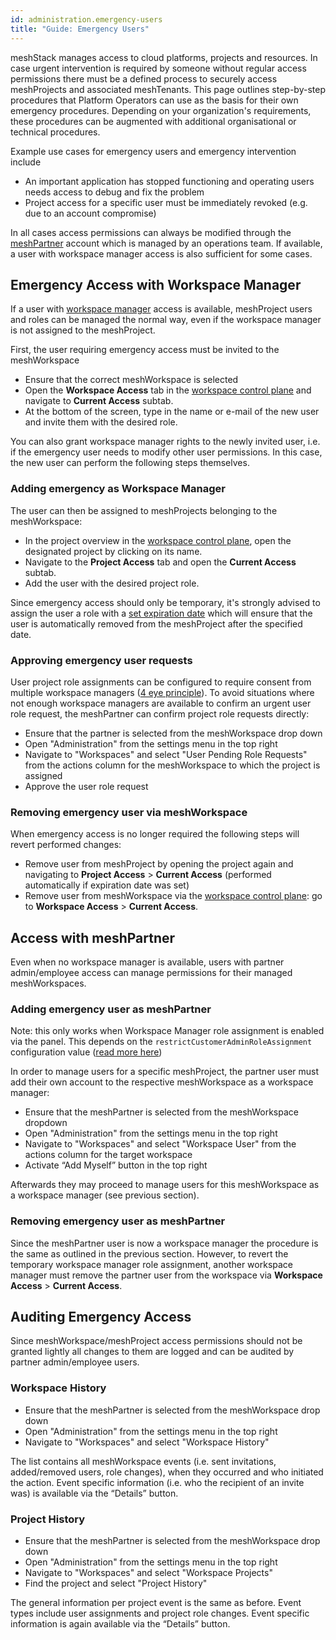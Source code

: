 ```yaml
---
id: administration.emergency-users
title: "Guide: Emergency Users"
---
```


meshStack manages access to cloud platforms, projects and resources. In case urgent intervention is required by someone without regular access permissions there must be a defined process to securely access meshProjects and associated meshTenants. This page outlines step-by-step procedures that Platform Operators can use as the basis for their own emergency procedures. Depending on your organization's requirements, these procedures can be augmented with additional organisational or technical procedures.

Example use cases for emergency users and emergency intervention include

- An important application has stopped functioning and operating users needs access to debug and fix the problem
- Project access for a specific user must be immediately revoked (e.g. due to an account compromise)

In all cases access permissions can always be modified through the [meshPartner](administration.index.md) account which is managed by an operations team. If available, a user with workspace manager access is also sufficient for some cases.

## Emergency Access with Workspace Manager

If a user with [workspace manager](meshcloud.workspace.md) access is available, meshProject users and roles can be managed the normal way, even if the workspace manager is not assigned to the meshProject.

First, the user requiring emergency access must be invited to the meshWorkspace

- Ensure that the correct meshWorkspace is selected
- Open the **Workspace Access** tab in the [workspace control plane](./meshcloud.workspace.md#managing-your-meshworkspace) and navigate to **Current Access** subtab.
- At the bottom of the screen, type in the name or e-mail of the new user and invite them with the desired role.

You can also grant workspace manager rights to the newly invited user, i.e. if the emergency user needs to modify other user permissions. In this case, the new user can perform the following steps themselves.

### Adding emergency as Workspace Manager

The user can then be assigned to meshProjects belonging to the meshWorkspace:

- In the project overview in the [workspace control plane](./meshcloud.workspace.md#managing-your-meshworkspace), open the designated project by clicking on its name.
- Navigate to the **Project Access** tab and open the **Current Access** subtab.
- Add the user with the desired project role.

Since emergency access should only be temporary, it's strongly advised to assign the user a role with a [set expiration date](./meshcloud.project.md#expiry-of-a-user-assignment) which will ensure that the user is automatically removed from the meshProject after the specified date.

### Approving emergency user requests

User project role assignments can be configured to require consent from multiple workspace managers ([4 eye principle](./meshstack.authorization.md#user-project-role-approval)). To avoid situations where not enough workspace managers are available to confirm an urgent user role request, the meshPartner can confirm project role requests directly:

- Ensure that the partner is selected from the meshWorkspace drop down
- Open "Administration" from the settings menu in the top right
- Navigate to "Workspaces" and select "User Pending Role Requests" from the actions column for the meshWorkspace to which the project is assigned
- Approve the user role request

### Removing emergency user via meshWorkspace

When emergency access is no longer required the following steps will revert performed changes:

- Remove user from meshProject by opening the project again and navigating to **Project Access** > **Current Access** (performed automatically if expiration date was set)
- Remove user from meshWorkspace via the [workspace control plane](./meshcloud.workspace.md#managing-your-meshworkspace): go to **Workspace Access** > **Current Access**.

## Access with meshPartner

Even when no workspace manager is available, users with partner admin/employee access can manage permissions for their managed meshWorkspaces.

### Adding emergency user as meshPartner

Note: this only works when Workspace Manager role assignment is enabled via the panel. This depends on the `restrictCustomerAdminRoleAssignment` configuration
value ([read more here](meshstack.onboarding.md#workspace-user-invitations))

In order to manage users for a specific meshProject, the partner user must add their own account to the respective meshWorkspace as a workspace manager:

- Ensure that the meshPartner is selected from the meshWorkspace dropdown
- Open "Administration" from the settings menu in the top right
- Navigate to "Workspaces" and select "Workspace User" from the actions column for the target workspace
- Activate “Add Myself” button in the top right

Afterwards they may proceed to manage users for this meshWorkspace as a workspace manager (see previous section).

### Removing emergency user as meshPartner

Since the meshPartner user is now a workspace manager the procedure is the same as outlined in the previous section.
However, to revert the temporary workspace manager role assignment, another workspace manager must remove the partner user from the workspace via **Workspace Access** > **Current Access**.

## Auditing Emergency Access

Since meshWorkspace/meshProject access permissions should not be granted lightly all changes to them are logged and can be audited by partner admin/employee users.

### Workspace History

- Ensure that the meshPartner is selected from the meshWorkspace drop down
- Open "Administration" from the settings menu in the top right
- Navigate to "Workspaces" and select "Workspace History"

The list contains all meshWorkspace events (i.e. sent invitations, added/removed users, role changes), when they occurred and who initiated the action. Event specific information (i.e. who the recipient of an invite was) is available via the “Details” button.

### Project History

- Ensure that the meshPartner is selected from the meshWorkspace drop down
- Open "Administration" from the settings menu in the top right
- Navigate to "Workspaces" and select "Workspace Projects"
- Find the project and select "Project History"

The general information per project event is the same as before. Event types include user assignments and project role changes.
Event specific information is again available via the “Details” button.
